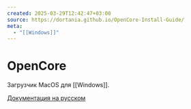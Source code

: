 ```yaml
---
created: 2025-03-29T12:42:47+03:00
source: https://dortania.github.io/OpenCore-Install-Guide/
meta:
  - "[[Windows]]"
---
```


# OpenCore

Загрузчик MacOS для [[Windows]].

[Документация на русском](https://shijuro.github.io/OpenCore-Install-Guide/)

